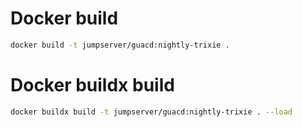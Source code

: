 # Docker build
```sh
docker build -t jumpserver/guacd:nightly-trixie .
```

# Docker buildx build
```sh
docker buildx build -t jumpserver/guacd:nightly-trixie . --load
```
